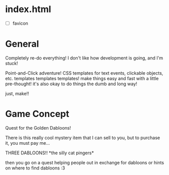 # index.html
- [ ] favicon

# General 
Completely re-do everything!
I don't like how development is going, and I'm stuck!

Point-and-Click adventure!
CSS templates for text events, clickable objects, etc.
templates templates templates!
make things easy and fast with a little pre-thought!
it's also okay to do things the dumb and long way!

just, make!!

# Game Concept
Quest for the Golden Dabloons!

There is this really cool mystery item that I can sell to you, but to purchase it, you must pay me...

THREE DABLOONS!! \*the silly cat pingers\*


then you go on a quest helping people out in exchange for dabloons or hints on where to find dabloons :3